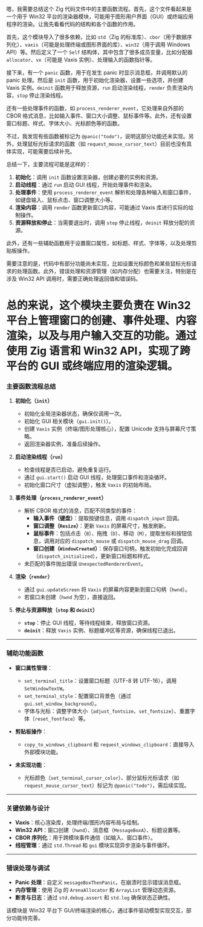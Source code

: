 嗯，我需要总结这个 Zig 代码文件中的主要函数流程。首先，这个文件看起来是一个用于 Win32 平台的渲染器模块，可能用于图形用户界面（GUI）或终端应用程序的渲染。让我先看看代码的结构和各个函数的作用。

首先，这个模块导入了很多依赖，比如 `std`（Zig 的标准库）、`cbor`（用于数据序列化）、`vaxis`（可能是处理终端或图形界面的库）、`win32`（用于调用 Windows API）等。然后定义了一个 `Self` 结构体，其中包含了很多成员变量，比如分配器 `allocator`、`vx`（可能是 Vaxis 实例）、处理输入的函数指针等。

接下来，有一个 `panic` 函数，用于在发生 panic 时显示消息框，并调用默认的 panic 处理。然后是 `init` 函数，用于初始化渲染器，设置一些选项，并创建 Vaxis 实例。`deinit` 函数用于释放资源，`run` 启动渲染线程，`render` 负责渲染内容，`stop` 停止渲染线程。

还有一些处理事件的函数，如 `process_renderer_event`，它处理来自外部的 CBOR 格式消息，比如输入事件、窗口大小调整、鼠标事件等。此外，还有设置窗口标题、样式、字体大小、光标颜色等的函数。

不过，我发现有些函数被标记为 `@panic("todo")`，说明这部分功能还未实现。另外，处理鼠标光标请求的函数（如 `request_mouse_cursor_text`）目前也没有具体实现，可能需要后续补充。

总结一下，主要流程可能是这样的：

1. **初始化**：调用 `init` 函数设置渲染器，创建必要的实例和资源。
2. **启动线程**：通过 `run` 启动 GUI 线程，开始处理事件和渲染。
3. **处理事件**：使用 `process_renderer_event` 解析和处理各种输入和窗口事件，如键盘输入、鼠标点击、窗口调整大小等。
4. **渲染内容**：调用 `render` 函数更新窗口内容，可能通过 Vaxis 库进行实际的绘制操作。
5. **资源释放和停止**：当需要退出时，调用 `stop` 停止线程，`deinit` 释放分配的资源。

此外，还有一些辅助函数用于设置窗口属性，如标题、样式、字体等，以及处理剪贴板操作。

需要注意的是，代码中有部分功能尚未实现，比如设置光标颜色和某些鼠标光标请求的处理函数。此外，错误处理和资源管理（如内存分配）也需要关注，特别是在涉及 Win32 API 调用时，需要正确处理返回值和错误码。

总的来说，这个模块主要负责在 Win32 平台上管理窗口的创建、事件处理、内容渲染，以及与用户输入交互的功能。通过使用 Zig 语言和 Win32 API，实现了跨平台的 GUI 或终端应用的渲染逻辑。
================================================
### 主要函数流程总结

1. **初始化（`init`）**  
   - 初始化全局渲染器状态，确保仅调用一次。  
   - 初始化 GUI 相关模块（`gui.init()`）。  
   - 创建 `Vaxis` 实例（终端/图形处理核心），配置 Unicode 支持与屏幕尺寸策略。  
   - 返回渲染器实例，准备后续操作。

2. **启动渲染线程（`run`）**  
   - 检查线程是否已启动，避免重复运行。  
   - 通过 `gui.start()` 启动 GUI 线程，处理窗口事件和渲染循环。  
   - 初始化窗口尺寸（虚拟调整），触发 `Vaxis` 的初始布局。

3. **事件处理（`process_renderer_event`）**  
   - 解析 CBOR 格式的消息，匹配不同类型的事件：  
     - **输入事件（键盘）**：提取按键信息，调用 `dispatch_input` 回调。  
     - **窗口调整（`Resize`）**：更新 `Vaxis` 的屏幕尺寸，触发刷新。  
     - **鼠标事件**：包括点击（`B`）、拖拽（`D`）、移动（`M`），提取坐标和按钮信息，调用对应的 `dispatch_mouse` 或 `dispatch_mouse_drag` 回调。  
     - **窗口创建（`WindowCreated`）**：保存窗口句柄，触发初始化完成回调（`dispatch_initialized`），更新窗口标题和样式。  
   - 未匹配的事件抛出错误 `UnexpectedRendererEvent`。

4. **渲染（`render`）**  
   - 通过 `gui.updateScreen` 将 `Vaxis` 的屏幕内容更新到窗口句柄（`hwnd`）。  
   - 若窗口未创建（`hwnd` 为空），直接返回。

5. **停止与资源释放（`stop` 和 `deinit`）**  
   - **`stop`**：停止 GUI 线程，等待线程结束，释放窗口资源。  
   - **`deinit`**：释放 `Vaxis` 实例、标题缓冲区等资源，确保线程已退出。

---

### 辅助功能函数  
- **窗口属性管理**：  
  - `set_terminal_title`：设置窗口标题（UTF-8 转 UTF-16），调用 `SetWindowTextW`。  
  - `set_terminal_style`：配置窗口背景色（通过 `gui.set_window_background`）。  
  - 字体与光标：调整字体大小（`adjust_fontsize`、`set_fontsize`）、重置字体（`reset_fontface`）等。  

- **剪贴板操作**：  
  - `copy_to_windows_clipboard` 和 `request_windows_clipboard`：直接导入外部模块功能。  

- **未实现功能**：  
  - 光标颜色（`set_terminal_cursor_color`）、部分鼠标光标请求（如 `request_mouse_cursor_text`）标记为 `@panic("todo")`，需后续实现。

---

### 关键依赖与设计  
- **Vaxis**：核心渲染库，处理终端/图形内容布局与绘制。  
- **Win32 API**：窗口创建（`hwnd`）、消息框（`MessageBoxA`）、标题设置等。  
- **CBOR 序列化**：用于跨模块事件通信（如输入、窗口事件）。  
- **线程管理**：通过 `std.Thread` 和 `gui` 模块实现异步渲染与事件循环。

---

### 错误处理与调试  
- **Panic 处理**：自定义 `messageBoxThenPanic`，在崩溃时显示错误消息框。  
- **内存管理**：使用 Zig 的 `ArenaAllocator` 和 `ArrayList` 管理动态资源。  
- **断言与日志**：通过 `std.debug.assert` 和 `std.log` 确保状态正确性。  

该模块是 Win32 平台下 GUI/终端渲染的核心，通过事件驱动模型实现交互，部分功能待完善。